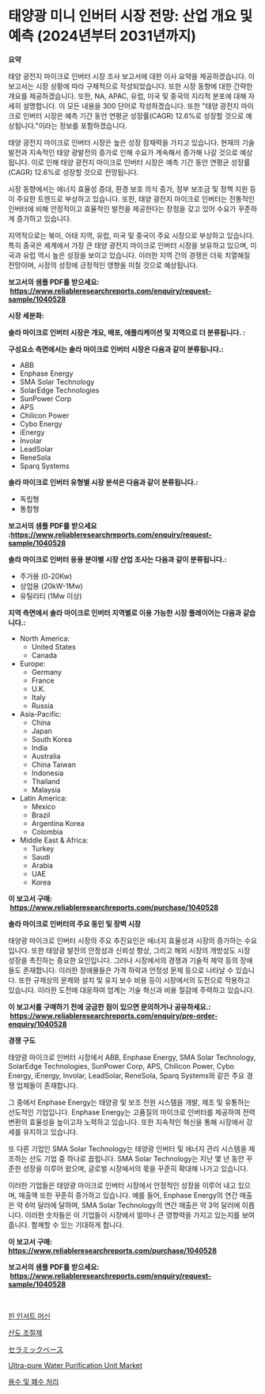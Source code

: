 <p><h1>태양광 미니 인버터 시장 전망: 산업 개요 및 예측 (2024년부터 2031년까지)</h1></p><p><strong>요약</strong></p>
<p><p>태양 광전지 마이크로 인버터 시장 조사 보고서에 대한 이사 요약을 제공하겠습니다. 이 보고서는 시장 상황에 따라 구체적으로 작성되었습니다. 또한 시장 동향에 대한 간략한 개요를 제공하겠습니다. 또한, NA, APAC, 유럽, 미국 및 중국의 지리적 분포에 대해 자세히 설명합니다. 이 모든 내용을 300 단어로 작성하겠습니다. 또한 "태양 광전지 마이크로 인버터 시장은 예측 기간 동안 연평균 성장률(CAGR) 12.6%로 성장할 것으로 예상됩니다."이라는 정보를 포함하겠습니다.</p><p>태양 광전지 마이크로 인버터 시장은 높은 성장 잠재력을 가지고 있습니다. 현재의 기술 발전과 지속적인 태양 광발전의 증가로 인해 수요가 계속해서 증가해 나갈 것으로 예상됩니다. 이로 인해 태양 광전지 마이크로 인버터 시장은 예측 기간 동안 연평균 성장률(CAGR) 12.6%로 성장할 것으로 전망됩니다.</p><p>시장 동향에서는 에너지 효율성 증대, 환경 보호 의식 증가, 정부 보조금 및 정책 지원 등이 주요한 트렌드로 부상하고 있습니다. 또한, 태양 광전지 마이크로 인버터는 전통적인 인버터에 비해 안정적이고 효율적인 발전을 제공한다는 장점을 갖고 있어 수요가 꾸준하게 증가하고 있습니다.</p><p>지역적으로는 북미, 아태 지역, 유럽, 미국 및 중국이 주요 시장으로 부상하고 있습니다. 특히 중국은 세계에서 가장 큰 태양 광전지 마이크로 인버터 시장을 보유하고 있으며, 미국과 유럽 역시 높은 성장을 보이고 있습니다. 이러한 지역 간의 경쟁은 더욱 치열해질 전망이며, 시장의 성장에 긍정적인 영향을 미칠 것으로 예상됩니다.</p></p>
<p><strong>보고서의 샘플 PDF를 받으세요: &nbsp;<a href="https://www.reliableresearchreports.com/enquiry/request-sample/1040528">https://www.reliableresearchreports.com/enquiry/request-sample/1040528</a></strong></p>
<p><strong>시장 세분화:</strong></p>
<p><strong> 솔라 마이크로 인버터 시장은 개요, 배포, 애플리케이션 및 지역으로 더 분류됩니다. :</strong></p>
<p><strong>구성요소 측면에서는 솔라 마이크로 인버터 시장은 다음과 같이 분류됩니다.:</strong></p>
<p><ul><li>ABB</li><li>Enphase Energy</li><li>SMA Solar Technology</li><li>SolarEdge Technologies</li><li>SunPower Corp</li><li>APS</li><li>Chilicon Power</li><li>Cybo Energy</li><li>iEnergy</li><li>Involar</li><li>LeadSolar</li><li>ReneSola</li><li>Sparq Systems</li></ul></p>
<p><strong> 솔라 마이크로 인버터 유형별 시장 분석은 다음과 같이 분류됩니다.:</strong></p>
<p><ul><li>독립형</li><li>통합형</li></ul></p>
<p><strong>보고서의 샘플 PDF를 받으세요 :<a href="https://www.reliableresearchreports.com/enquiry/request-sample/1040528">https://www.reliableresearchreports.com/enquiry/request-sample/1040528</a></strong></p>
<p><strong> 솔라 마이크로 인버터 응용 분야별 시장 산업 조사는 다음과 같이 분류됩니다.:</strong></p>
<p><ul><li>주거용 (0-20Kw)</li><li>상업용 (20kW-1Mw)</li><li>유틸리티 (1Mw 이상)</li></ul></p>
<p><strong>지역 측면에서 솔라 마이크로 인버터 지역별로 이용 가능한 시장 플레이어는 다음과 같습니다.:</strong></p>
<p><ul>
    <li>
        North America:
        <ul>
            <li>United States</li>
            <li>Canada</li>
        </ul>
    </li>
    <li>
        Europe:
        <ul>
            <li>Germany</li>
            <li>France</li>
            <li>U.K.</li>
            <li>Italy</li>
            <li>Russia</li>
        </ul>
    </li>
    <li>
        Asia-Pacific:
        <ul>
            <li>China</li>
            <li>Japan</li>
            <li>South Korea</li>
            <li>India</li>
            <li>Australia</li>
            <li>China Taiwan</li>
            <li>Indonesia</li>
            <li>Thailand</li>
            <li>Malaysia</li>
        </ul>
    </li>
    <li>
        Latin America:
        <ul>
            <li>Mexico</li>
            <li>Brazil</li>
            <li>Argentina Korea</li>
            <li>Colombia</li>
        </ul>
    </li>
    <li>
        Middle East & Africa:
        <ul>
            <li>Turkey</li>
            <li>Saudi</li>
            <li>Arabia</li>
            <li>UAE</li>
            <li>Korea</li>
        </ul>
    </li>
    </ul></p>
<p><strong>이 보고서 구매: &nbsp;<a href="https://www.reliableresearchreports.com/purchase/1040528">https://www.reliableresearchreports.com/purchase/1040528</a></strong></p>
<p><strong>솔라 마이크로 인버터의 주요 동인 및 장벽 시장</strong></p>
<p><p>태양광 마이크로 인버터 시장의 주요 추진요인은 에너지 효율성과 시장의 증가하는 수요입니다. 또한 태양광 발전의 안정성과 신뢰성 향상, 그리고 해외 시장의 개방성도 시장 성장을 촉진하는 중요한 요인입니다. 그러나 시장에서의 경쟁과 기술적 제약 등의 장애들도 존재합니다. 이러한 장애물들은 가격 하락과 안정성 문제 등으로 나타날 수 있습니다. 또한 규제상의 문제와 설치 및 유지 보수 비용 등이 시장에서의 도전으로 작용하고 있습니다. 이러한 도전에 대응하여 업계는 기술 혁신과 비용 절감에 주력하고 있습니다.</p></p>
<p><strong>이 보고서를 구매하기 전에 궁금한 점이 있으면 문의하거나 공유하세요.: &nbsp;<a href="https://www.reliableresearchreports.com/enquiry/pre-order-enquiry/1040528">https://www.reliableresearchreports.com/enquiry/pre-order-enquiry/1040528</a></strong></p>
<p><strong>경쟁 구도</strong></p>
<p><p>태양광 마이크로 인버터 시장에서 ABB, Enphase Energy, SMA Solar Technology, SolarEdge Technologies, SunPower Corp, APS, Chilicon Power, Cybo Energy, iEnergy, Involar, LeadSolar, ReneSola, Sparq Systems와 같은 주요 경쟁 업체들이 존재합니다.</p><p>그 중에서 Enphase Energy는 태양광 및 보조 전원 시스템을 개발, 제조 및 유통하는 선도적인 기업입니다. Enphase Energy는 고품질의 마이크로 인버터를 제공하여 전력 변환의 효율성을 높이고자 노력하고 있습니다. 또한 지속적인 혁신을 통해 시장에서 강세를 유지하고 있습니다.</p><p>또 다른 기업인 SMA Solar Technology는 태양광 인버터 및 에너지 관리 시스템을 제조하는 선도 기업 중 하나로 꼽힙니다. SMA Solar Technology는 지난 몇 년 동안 꾸준한 성장을 이루어 왔으며, 글로벌 시장에서의 몫을 꾸준히 확대해 나가고 있습니다. </p><p>이러한 기업들은 태양광 마이크로 인버터 시장에서 안정적인 성장을 이루어 내고 있으며, 매출액 또한 꾸준히 증가하고 있습니다. 예를 들어, Enphase Energy의 연간 매출은 약 6억 달러에 달하며, SMA Solar Technology의 연간 매출은 약 3억 달러에 이릅니다. 이러한 숫자들은 이 기업들이 시장에서 얼마나 큰 영향력을 가지고 있는지를 보여줍니다. 함께할 수 있는 기대하게 합니다.</p></p>
<p><strong>이 보고서 구매: &nbsp; <a href="https://www.reliableresearchreports.com/purchase/1040528">https://www.reliableresearchreports.com/purchase/1040528</a></strong></p>
<p><strong>보고서의 샘플 PDF를 받으세요: &nbsp;<a href="https://www.reliableresearchreports.com/enquiry/request-sample/1040528">https://www.reliableresearchreports.com/enquiry/request-sample/1040528</a></strong><strong></strong></p>
<p>&nbsp;</p>
<p><p><a href="https://github.com/plelbej847484502/Market-Research-Report-List-1/blob/main/2871351186712.md">핀 인서트 머신</a></p><p><a href="https://github.com/vseigx30c9a1j/Market-Research-Report-List-1/blob/main/8794083186713.md">산도 조절제</a></p><p><a href="https://github.com/oafhukehf4709715/Market-Research-Report-List-1/blob/main/4188910186747.md">セラミックベース</a></p><p><a href="https://issuu.com/reportprime-2/docs/ultra-pure-water-purification-unit-market-size-203">Ultra-pure Water Purification Unit Market</a></p><p><a href="https://medium.com/@lfonhkp36091444/%EC%88%98%EC%B2%98%EB%A6%AC-%EB%B0%8F-%ED%8F%90%EC%88%98-%EC%B2%98%EB%A6%AC-%EC%8B%9C%EC%9E%A5%EC%9D%80-2031%EB%85%84%EA%B9%8C%EC%A7%80%EC%9D%98-%EC%8B%9C%EC%9E%A5-%EC%A0%90%EC%9C%A0%EC%9C%A8-%EA%B7%9C%EB%AA%A8-%EB%B0%8F-%EC%98%88%EC%83%81-%EC%98%88%EC%B8%A1%EC%97%90-%EC%B4%88%EC%A0%90%EC%9D%84-%EB%A7%9E%EC%B6%A5%EB%8B%88%EB%8B%A4-040d5bec9595">용수 및 폐수 처리</a></p></p>